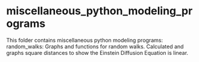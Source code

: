 # miscellaneous_python_modeling_programs
This folder contains miscellaneous python modeling programs:
  random_walks: Graphs and functions for random walks. Calculated and graphs square distances to show the Einstein Diffusion Equation is linear.
  
